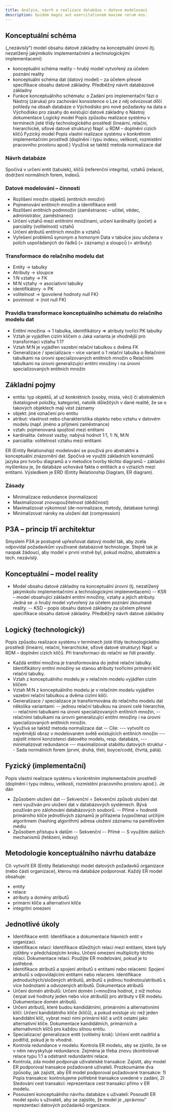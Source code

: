 ```yaml
---
title: Analýza, návrh a realizace databáze + datove modelovani
description: Quidem magni aut exercitationem maxime rerum eos.
---
```


## Konceptuální schéma

(„nezávislý“) model obsahu datové základny na konceptuální úrovni (tj. nezatížený jakýmikoliv implementačními a technologickými implementacemi)

- konceptuální schéma reality – hrubý model vytvořený za účelem poznání reality
- konceptuální schéma dat (datový model) – za účelem přesné specifikace obsahu datové základny. Předběžný návrh databázové základny
- Funkce konceptuálního schématu:
  o Zadání pro implementační fázi
  o Nástroj (záruka) pro zachování konsistence
  o Lze z něj odvozovat dílčí pohledy na obsah databáze
  o Východisko pro nové požadavky na data
  o Východisko pro zásahy do existující datové základny
  o Nástroj dokumentace
  Logický model
  Popis způsobu realizace systému v termínech jisté třídy technologického prostředí (lineární, relační, hierarchické, síťové datové struktury) Např. u RDM – doplnění cizích klíčů
  Fyzický model
  Popis vlastní realizace systému v konkrétním implementačním prostředí (doplnění i typu indexu, velikosti, rozmístění pracovního prostoru apod.)
  Využívá se taktéž metoda normalizace dat

### Návrh databáze

Spočívá v určení entit (tabulek), klíčů (referenční integrita), vztahů (relace), dodržení normálních forem, indexů.

### Datové modelování – činnosti

- Rozlišení množin objektů (entitních množin)
- Pojmenování entitních množin a identifikace entit
- Rozlišení entitních podmnožin (zaměstnanec – učitel, vědec, administrátor, zaměstnanec)
- Určení vztahů mezi entitními množinami, určení kardinality (počet) a parciality (volitelnost) vztahů
- Určení atributů entitních množin a vztahů
- Vyřešení problémů synonym a homonym
  Data v tabulce jsou uložena v polích uspořádaných do řádků (= záznamy) a sloupců (= atributy)

### Transformace do relačního modelu dat

- Entity → tabulky
- Atributy → sloupce
- 1:N vztahy → FK
- M:N vztahy → asociativní tabulky
- identifikátory → PK
- volitelnost → (povolené hodnoty null FK)
- povinnost → (not null FK)

### Pravidla transformace konceptuálního schématu do relačního modelu dat

- Entitní množina → 1 tabulka, identifikátory => atributy tvořící PK tabulky
- Vztah je vyjádřen cizím klíčem
  o Jaká varianta je vhodnější pro transformaci vztahu 1:1?
- Vztah M:N je vyjádřen vazební relační tabulkou s dvěma FK
- Generalizace / specializace – více variant
  o 1 relační tabulka
  o Relačními tabulkami na úrovni specializovaných entitních množin
  o Relačními tabulkami na úrovni generalizující entitní množiny i na úrovní specializovaných entitních množin

## Základní pojmy

- entita: typ objektů, ať už konkrétních (osoby, místa, věci) či abstraktních (katalogové položky, kategorie), natolik důležitých v dané realitě, že se o takových objektech mají vést záznamy
- objekt: jiné označení pro entitu
- atribut: vlastnost nebo charakteristika objektu nebo vztahu v datovém modelu (např. jméno a příjmení zaměstnance)
- vztah: pojmenovaná spojitost mezi entitami
- kardinalita: četnost vazby; nabývá hodnot 1:1, 1: N, M:N
- parcialita: volitelnost vztahu mezi entitami

ER (Entity Relationship) modelování se používá pro abstraktní a konceptuální znázornění dat. Spočívá ve využití základních konstruktů jazyka pro tvorbu diagramů a v metodice tvorby těchto diagramů – základní myšlenkou je, že databáze uchovává fakta o entitách a o vztazích mezi entitami. Výsledkem je ERD (Entity Relationship Diagram, ER diagram).

### Zásady

- Minimalizace redundance (normalizace)
- Maximalizovat znovupoužitelnost (dědičnost)
- Maximalizovat výkonnost (de-normalizace, metody, database tuning)
- Minimalizovat nároky na uložení dat (compression)

## P3A – princip tří architektur

Smyslem P3A je postupně upřesňovat datový model tak, aby zcela odpovídal požadavkům využívané databázové technologie. Stejně tak je naopak žádoucí, aby model v první vrstvě byl, pokud možno, abstraktní a tech. nezávislý.

## Konceptuální – model reality

- Model obsahu datové základny na konceptuální úrovni (tj. nezatížený jakýmikoliv implementačními a technologickými implementacemi)
  -- KSR – model obsahující základní entitní množiny, vztahy a jejich atributy. Jedná se .o hrubý model vytvořený za účelem poznání zkoumané reality.
  -- KSD – popis obsahu datové základny za účelem přesné specifikace obsahu datové základny. Předběžný návrh datové základny

## Logický (technologický)

Popis způsobu realizace systému v termínech jisté třídy technologického prostředí (lineární, relační, hierarchické, síťové datové struktury) Např. u RDM – doplnění cizích klíčů. Při transformaci do relační se řídí pravidly:

- Každá entitní množina je transformována do jedné relační tabulky. Identifikátory entitní množiny se stanou atributy tvořícími primární klíč relační tabulky.
- Vztah z konceptuálního modelu je v relačním modelu vyjádřen cizím klíčem
- Vztah M:N z konceptuálního modelu je v relačním modelu vyjádřen vazební relační tabulkou a dvěma cizími klíči.
- Generalizace / specializace je transformována do relačního modelu dat několika variantami:
  -- jednou relační tabulkou na úrovni celé hierarchie,
  -- relačními tabulkami na úrovni specializovaných entitních množin,
  -- relačními tabulkami na úrovni generalizující entitní množiny i na úrovni specializovaných entitních množin.
- Využívá se taktéž metoda normalizace dat
  -- Cíle:
  --- vytvořit co nejvěrnější obraz v modelovaném světě existujících entitních množin
  --- zajistit interní konzistenci datového modelu, resp. databáze,
  --- minimalizovat redundance
  --- maximalizovat stabilitu datových struktur
  -- Sada normálních forem (první, druhá, třetí, boyce/codd, čtvrtá, pátá).

## Fyzický (implementační)

Popis vlastní realizace systému v konkrétním implementačním prostředí (doplnění i typu indexu, velikosti, rozmístění pracovního prostoru apod.). Je dán

- Způsobem uložení dat
  -- Sekvenční = Sekvenční způsob uložení dat není využíván pro uložení dat v databázových systémech. Bývá používán pro zálohování databázových souborů.
  -- Přímé = hodnotě primárního klíče jednotlivých záznamů je přiřazena (vypočtena) určitým algoritmem (hashing algorithm) adresa uložení záznamu na paměťovém médiu
- Způsobem přístupu k datům
  -- Sekvenční
  -- Přímé
  -- S využitím dalších mechanismů (řetězení, indexy)

## Metodologie konceptuálního návrhu databáze

Cíl: vytvořit ER (Entity Relationship) model datových požadavků organizace (nebo části organizace), kterou má databáze podporovat. Každý ER model obsahuje:

- entity
- relace
- atributy a domény atributů
- primární klíče a alternativní klíče
- integritní omezení

## Jednotlivé úkoly

- Identifikace entit: Identifikace a dokumentace hlavních entit v organizaci.
- Identifikace relací: Identifikace důležitých relací mezi entitami, které byly zjištěny v předcházejícím kroku. Určení omezení multiplicity těchto relací. Dokumentace relací. Použijte ER modelování, pokud je to potřebné.
- Identifikace atributů a spojení atributů s entitami nebo relacemi: Spojení atributů s odpovídajícími entitami nebo relacemi. Identifikace jednoduchých/složených atributů, atributů s jedinou hodnotou/atributů s více hodnotami a odvozených atributů. Dokumentace atributů
- Určení domén atributů: Určení domén (=množina hodnot, z níž mohou čerpat své hodnoty jeden nebo více atributů) pro atributy v ER modelu. Dokumentace domén atributů.
- Určení atributů, které budou kandidátními, primárními a alternativními klíči: Určení kandidátního klíče (klíčů), a pokud existuje víc než jeden kandidátní klíč, vybrat mezi nimi primární klíč a určit ostatní jako alternativní klíče. Dokumentace kandidátních, primárních a alternativních klíčů pro každou silnou entitu.
- Specializace/ generalizace entit (volitelný krok): Určení entit nadtříd a podtříd, pokud je to vhodné.
- Kontrola redundance v modelu: Kontrola ER modelu, aby se zjistilo, že se v něm nevyskytuje redundance. Zejména je třeba znovu zkontrolovat relace typu 1:1 a odstranit redundantní relace.
- Kontrola, zda model podporuje uživatelské transakce: Zajistit, aby model ER podporoval transakce požadované uživateli. Prozkoumáme dva způsoby, jak zajistit, aby ER model podporoval požadované transakce: 1) Popis transakce: kontrolujeme potřebné transakce uvedené v zadání, 2) Sledování cest transakcí: reprezentace cest transakcí přímo v ER modelu.
- Posouzení konceptuálního návrhu databáze s uživateli: Posoudit ER model spolu s uživateli, aby se zajistilo, že model je „správnou“ reprezentací datových požadavků organizace.
